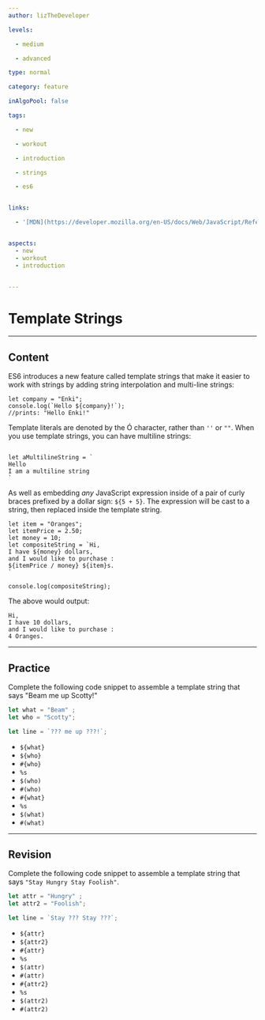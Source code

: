 ```yaml
---
author: lizTheDeveloper

levels:

  - medium

  - advanced

type: normal

category: feature

inAlgoPool: false

tags:

  - new

  - workout

  - introduction

  - strings

  - es6


links:

  - '[MDN](https://developer.mozilla.org/en-US/docs/Web/JavaScript/Reference/Template_literals){website}'


aspects:
  - new
  - workout
  - introduction


---
```


# Template Strings

---
## Content

ES6 introduces a new feature called template strings that make it easier to work with strings by adding string interpolation and multi-line strings:

```
let company = "Enki";
console.log(`Hello ${company}!`);
//prints: "Hello Enki!"
```

Template literals are denoted by the O&#769; character, rather than `''` or `""`. When you use template strings, you can have multiline strings:

```

let aMultilineString = `
Hello
I am a multiline string
`

```

As well as embedding _any_ JavaScript expression inside of a pair of curly braces prefixed by a dollar sign: `${5 + 5}`. The expression will be cast to a string, then replaced inside the template string.

```
let item = "Oranges";
let itemPrice = 2.50;
let money = 10;
let compositeString = `Hi,
I have ${money} dollars,
and I would like to purchase :
${itemPrice / money} ${item}s.
`

console.log(compositeString);
```

The above would output:

```
Hi,
I have 10 dollars,
and I would like to purchase :
4 Oranges.
```

---
## Practice

Complete the following code snippet to assemble a template string that says "Beam me up Scotty!"

```javascript
let what = "Beam" ;
let who = "Scotty";

let line = `??? me up ???!`;

```

* `${what}`
* `${who}`
* `#{who}`
* `%s`
* `$(who)`
* `#(who)`
* `#{what}`
* `%s`
* `$(what)`
* `#(what)`

---
## Revision

Complete the following code snippet to assemble a template string that says `"Stay Hungry Stay Foolish"`.

```javascript
let attr = "Hungry" ;
let attr2 = "Foolish";

let line = `Stay ??? Stay ???`;

```

* `${attr}`
* `${attr2}`
* `#{attr}`
* `%s`
* `$(attr)`
* `#(attr)`
* `#{attr2}`
* `%s`
* `$(attr2)`
* `#(attr2)`

 
